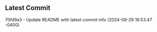 
## Latest Commit
70fd9a3 - Update README with latest commit info (2024-08-29 16:53:47 -0400) <Yunxi-Zhou>
